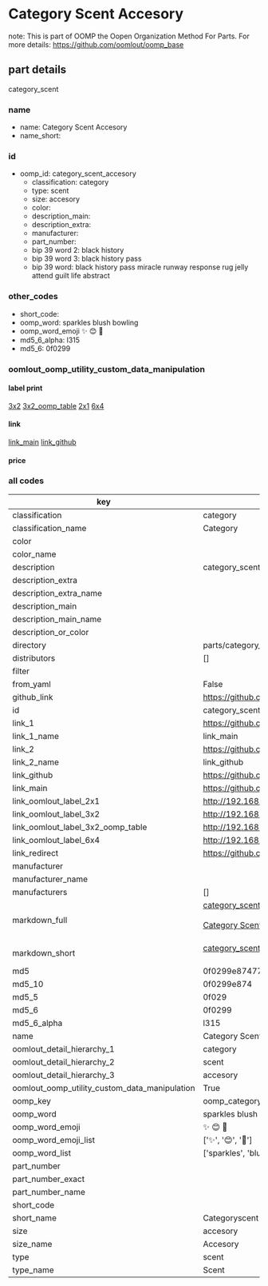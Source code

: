 # Category Scent Accesory  

note: This is part of OOMP the Oopen Organization Method For Parts. For more details: https://github.com/oomlout/oomp_base

##  part details
  



category_scent



### name
* name: Category Scent Accesory
* name_short: 
### id
* oomp_id: category_scent_accesory
  * classification: category
  * type: scent
  * size: accesory
  * color: 
  * description_main: 
  * description_extra: 
  * manufacturer: 
  * part_number: 
  * bip 39 word 2: black history
  * bip 39 word 3: black history pass
  * bip 39 word: black history pass miracle runway response rug jelly attend guilt life abstract

### other_codes
* short_code: 
* oomp_word: sparkles blush bowling
* oomp_word_emoji :sparkles: :blush: :bowling:
* md5_6_alpha: l315
* md5_6: 0f0299






### oomlout_oomp_utility_custom_data_manipulation
#### label print
[3x2](http://192.168.1.245:1112/?label=oomp%20l315)
[3x2_oomp_table](http://192.168.1.108:1112/?label=oomp%20l315)
[2x1](http://192.168.1.242:1112/?label=oomp%20l315)
[6x4](http://192.168.1.55:1112/?label=oomp%20l315)    

#### link

[link_main](https://github.com/oomlout/oomlout_oomp_version_1_messy/tree/main/parts/category_scent_accesory) [link_github](https://github.com/oomlout/oomlout_oomp_version_1_messy/tree/main/parts/category_scent_accesory)                             

#### price







### all codes 
| key | value |  
| --- | --- |  
| classification | category |  
| classification_name | Category |  
| color |  |  
| color_name |  |  
| description | category_scent |  
| description_extra |  |  
| description_extra_name |  |  
| description_main |  |  
| description_main_name |  |  
| description_or_color |   |  
| directory | parts/category_scent_accesory |  
| distributors | [] |  
| filter |  |  
| from_yaml | False |  
| github_link | https://github.com/oomlout/oomlout_oomp_part_src/tree/main/parts/category_scent_accesory |  
| id | category_scent_accesory |  
| link_1 | https://github.com/oomlout/oomlout_oomp_version_1_messy/tree/main/parts/category_scent_accesory |  
| link_1_name | link_main |  
| link_2 | https://github.com/oomlout/oomlout_oomp_version_1_messy/tree/main/parts/category_scent_accesory |  
| link_2_name | link_github |  
| link_github | https://github.com/oomlout/oomlout_oomp_version_1_messy/tree/main/parts/category_scent_accesory |  
| link_main | https://github.com/oomlout/oomlout_oomp_version_1_messy/tree/main/parts/category_scent_accesory |  
| link_oomlout_label_2x1 | http://192.168.1.242:1112/?label=oomp%20l315 |  
| link_oomlout_label_3x2 | http://192.168.1.245:1112/?label=oomp%20l315 |  
| link_oomlout_label_3x2_oomp_table | http://192.168.1.108:1112/?label=oomp%20l315 |  
| link_oomlout_label_6x4 | http://192.168.1.55:1112/?label=oomp%20l315 |  
| link_redirect | https://github.com/oomlout/oomlout_oomp_version_1_messy/tree/main/parts/category_scent_accesory |  
| manufacturer |  |  
| manufacturer_name |  |  
| manufacturers | [] |  
| markdown_full | [category_scent_accesory](none)<br>[](none)<br>[Category Scent Accesory](none)<br><br> |  
| markdown_short | [category_scent_accesory](none)<br><br> |  
| md5 | 0f0299e87477d7a2dedeb8d7415b08b7 |  
| md5_10 | 0f0299e874 |  
| md5_5 | 0f029 |  
| md5_6 | 0f0299 |  
| md5_6_alpha | l315 |  
| name | Category Scent Accesory |  
| oomlout_detail_hierarchy_1 | category |  
| oomlout_detail_hierarchy_2 | scent |  
| oomlout_detail_hierarchy_3 | accesory |  
| oomlout_oomp_utility_custom_data_manipulation | True |  
| oomp_key | oomp_category_scent_accesory |  
| oomp_word | sparkles blush bowling |  
| oomp_word_emoji | :sparkles: :blush: :bowling: |  
| oomp_word_emoji_list | [':sparkles:', ':blush:', ':bowling:'] |  
| oomp_word_list | ['sparkles', 'blush', 'bowling'] |  
| part_number |  |  
| part_number_exact |  |  
| part_number_name |  |  
| short_code |  |  
| short_name | Categoryscent |  
| size | accesory |  
| size_name | Accesory |  
| type | scent |  
| type_name | Scent |  
